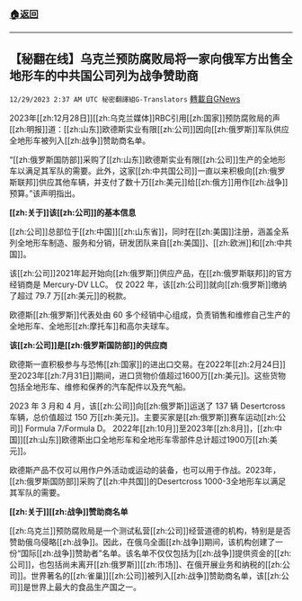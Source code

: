###  [:house:返回](README.md)
---


## 【秘翻在线】乌克兰预防腐败局将一家向俄军方出售全地形车的中共国公司列为战争赞助商
`12/29/2023 2:37 AM UTC 秘密翻譯組G-Translators` [轉載自GNews](https://gnews.org/articles/2162616)

2023年[[zh:12月28日]][[zh:乌克兰媒体]]RBC引用[[zh:国家]]预防腐败局的声[[zh:明报]]道：[[zh:山东]]欧德斯实业有限[[zh:公司]]因向[[zh:俄罗斯]]军队供应全地形车被列入[[zh:战争]]赞助商名单。

“[[zh:俄罗斯国防部]]采购了[[zh:山东]]欧德斯实业有限[[zh:公司]]生产的全地形车以满足其军队的需要。此外，这家[[zh:中共国公司]]一直以来积极向[[zh:俄罗斯联邦]]供应其他车辆，并支付了数十万[[zh:美元]]给[[zh:俄方]]用作[[zh:战争]]预算。”该声明指出。

**[[zh:关于]]****该****[[zh:公司]]的基本信息**

[[zh:公司]]总部位于[[zh:中国]][[zh:山东省]]，同时在[[zh:美国]]注册，涵盖全系列全地形车制造、服务和分销，研发团队来自[[zh:美国]]、[[zh:欧洲]]和[[zh:中共国]]。

该[[zh:公司]]2021年起开始向[[zh:俄罗斯]]供应产品，在[[zh:俄罗斯联邦]]的官方经销商是 Mercury-DV LLC。 仅 2022 年，该[[zh:公司]]就向[[zh:俄罗斯]]缴纳了超过 79.7 万[[zh:美元]]的税款。

欧德斯[[zh:俄罗斯]]代表处由 60 多个经销中心组成，负责销售和维修自己生产的全地形车、全地形[[zh:摩托车]]和高尔夫球车。

**该[[zh:公司]]是[[zh:俄罗斯国防部]]的供应商**

欧德斯一直积极参与与恐怖[[zh:国家]]的进出口交易。在2022年[[zh:2月24日]]至2023年[[zh:7月31日]]期间，进口货物价值超过1600万[[zh:美元]]。这些货物包括全地形车、维修和保养的汽车配件以及充气船。

2023 年 3 月和 4 月，该[[zh:公司]]向[[zh:俄罗斯]]运送了 137 辆 Desertcross 车辆，总价值超过 150 万[[zh:美元]]。主要买家是[[zh:俄罗斯]]赛车运动[[zh:公司]] Formula 7/Formula D。 2022年[[zh:10月]]至2023年[[zh:8月]]，[[zh:中国]][[zh:山东]]欧德斯出口全地形车和全地形车零部件总计超过1900万[[zh:美元]]。

欧德斯产品不仅可以用作户外活动或运动的装备，也可以用于作战。2023年，[[zh:俄罗斯国防部]]采购了[[zh:中共国]]的Desertcross 1000-3全地形车以满足其军队的需要。

**[[zh:关于]][[zh:战争]]赞助商名单**

[[zh:乌克兰]]预防腐败局是一个测试私营[[zh:公司]]经营道德的机构，特别是是否赞助俄乌侵略[[zh:战争]]。因此，在俄乌全面[[zh:战争]]期间，该机构创建了一份“国际[[zh:战争]]赞助者”名单。该名单不仅仅包括为[[zh:战争]]提供资金的[[zh:公司]]，也包括尚未离开[[zh:俄罗斯]][[zh:市场]]、在俄开展业务和纳税的[[zh:公司]]。世界著名的[[zh:雀巢]][[zh:公司]]被列入[[zh:战争]]赞助商名单，该[[zh:公司]]是世界上最大的食品生产国之一。
